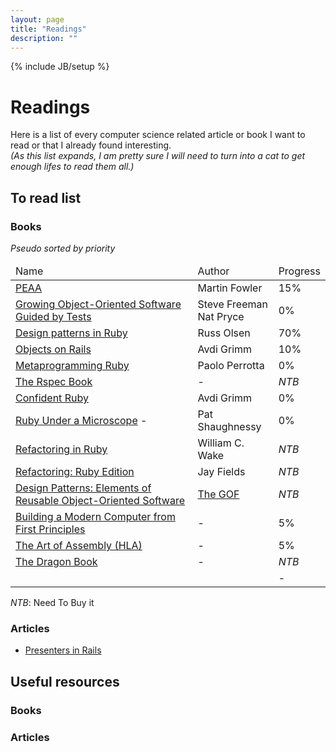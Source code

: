 ```yaml
---
layout: page
title: "Readings"
description: ""
---
```

{% include JB/setup %}

# Readings

Here is a list of every computer science related article or book I want to read or that I already found interesting.<br />
<em class="small">(As this list expands, I am pretty sure I will need to turn into a cat to get enough lifes to read them all.)</em>

## To read list

### Books
<em class="small">Pseudo sorted by priority</em>

<table class="table table-striped table-bordered table-condensed">
  <thead>
    <td>Name</td>
    <td>Author</td>
    <td>Progress</td>
  </thead>
  <tbody>
    <tr>
      <td><a href="http://www.amazon.com/Enterprise-Application-Architecture-Addison-Wesley-Signature/dp/0321127420">PEAA</a></td>
      <td>Martin Fowler</td>
      <td>15%</td>
    </tr>
    <tr>
      <td><a href="http://www.growing-object-oriented-software.com/">Growing Object-Oriented Software Guided by Tests</a></td>
      <td>Steve Freeman<br /> Nat Pryce</td>
      <td>0%</td>
    </tr>
    <tr>
      <td><a href="http://www.amazon.fr/Design-Patterns-in-Ruby-ebook/dp/B0010SEN1S">Design patterns in Ruby</a></td>
      <td>Russ Olsen</td>
      <td>70%</td>
    </tr>
    <tr>
      <td><a href="http://objectsonrails.com/">Objects on Rails</a></td>
      <td>Avdi Grimm</td>
      <td>10%</td>
    </tr>
    <tr>
      <td><a href="http://pragprog.com/book/ppmetr/metaprogramming-ruby">Metaprogramming Ruby</a></td>
      <td>Paolo Perrotta</td>
      <td>0%</td>
    </tr>
    <tr>
      <td><a href="http://pragprog.com/book/achbd/the-rspec-book">The Rspec Book</a></td>
      <td>-</td>
      <td><em>NTB</em></td>
    </tr>
    <tr>
      <td><a href="http://devblog.avdi.org/2012/06/05/confident-ruby-beta/">Confident Ruby</a></td>
      <td>Avdi Grimm</td>
      <td>0%</td>
    </tr>
    <tr>
      <td><a href="http://patshaughnessy.net/ruby-under-a-microscope">Ruby Under a Microscope</a> - </td>
      <td>Pat Shaughnessy</td>
      <td>0%</td>
    </tr>
    <tr>
      <td><a href="http://www.amazon.com/Refactoring-Ruby-William-C-Wake/dp/0321545044">Refactoring in Ruby</a></td>
      <td>William C. Wake</td>
      <td><em>NTB</em></td>
    </tr>
    <tr>
      <td><a href="http://www.amazon.com/Refactoring-Ruby-Edition-Jay-Fields/dp/0321603508/ref=pd_sim_b_1">Refactoring: Ruby Edition</a></td>
      <td>Jay Fields</td>
      <td><em>NTB</em></td>
    </tr>
    <tr>
      <td><a href="http://www.amazon.com/Design-Patterns-Elements-Reusable-Object-Oriented/dp/0201633612">Design Patterns: Elements of Reusable Object-Oriented Software</a></td>
      <td><a href="http://c2.com/cgi/wiki?GangOfFour">The GOF</a></td>
      <td><em>NTB</em></td>
    </tr>
    <tr>
      <td><a href="http://www1.idc.ac.il/tecs/">Building a Modern Computer from First Principles</a></td>
      <td>-</td>
      <td>5%</td>
    </tr>
    <tr>
      <td><a href="http://216.92.238.133/Webster/www.artofasm.com/index.html">The Art of Assembly (HLA)</a></td>
      <td>-</td>
      <td>5%</td>
    </tr>
    <tr>
      <td><a href="http://www.amazon.com/Compilers-Principles-Techniques-Alfred-Aho/dp/0201100886">The Dragon Book</a></td>
      <td>-</td>
      <td><em>NTB</em></td>
    </tr>
    <tr>
      <td><a href=""></a></td>
      <td></td>
      <td>-</td>
    </tr>
  </tbody>
</table>
<p class="small"><em>NTB</em>: Need To Buy it</p>


### Articles

* [Presenters in Rails](http://devblog.avdi.org/2012/06/04/displaycase-gem-now-available/)

## Useful resources

### Books

### Articles